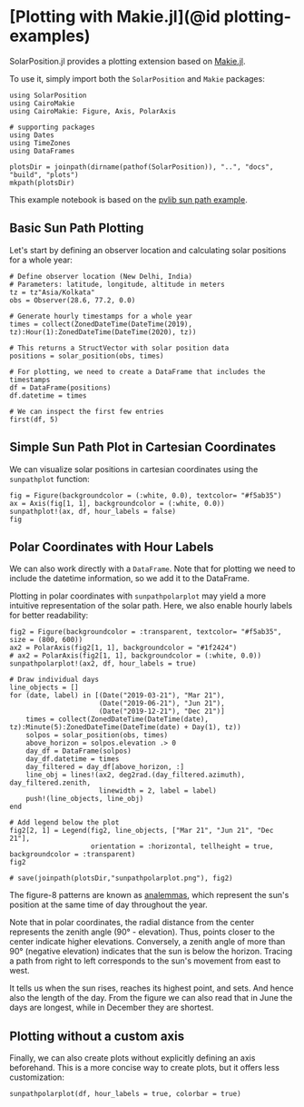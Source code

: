 # [Plotting with Makie.jl](@id plotting-examples)

SolarPosition.jl provides a plotting extension based on [Makie.jl](https://makie.juliaplots.org/stable/).

To use it, simply import both the `SolarPosition` and `Makie` packages:

```@example plotting
using SolarPosition
using CairoMakie
using CairoMakie: Figure, Axis, PolarAxis

# supporting packages
using Dates
using TimeZones
using DataFrames

plotsDir = joinpath(dirname(pathof(SolarPosition)), "..", "docs", "build", "plots")
mkpath(plotsDir)
```

This example notebook is based on the [pvlib sun path example](https://pvlib-python.readthedocs.io/en/stable/gallery/solar-position/plot_sunpath_diagrams.html).

## Basic Sun Path Plotting

Let's start by defining an observer location and calculating solar positions for a whole year:

```@example plotting
# Define observer location (New Delhi, India)
# Parameters: latitude, longitude, altitude in meters
tz = tz"Asia/Kolkata"
obs = Observer(28.6, 77.2, 0.0)

# Generate hourly timestamps for a whole year
times = collect(ZonedDateTime(DateTime(2019), tz):Hour(1):ZonedDateTime(DateTime(2020), tz))

# This returns a StructVector with solar position data
positions = solar_position(obs, times)

# For plotting, we need to create a DataFrame that includes the timestamps
df = DataFrame(positions)
df.datetime = times

# We can inspect the first few entries
first(df, 5)
```

## Simple Sun Path Plot in Cartesian Coordinates

We can visualize solar positions in cartesian coordinates using the `sunpathplot` function:

```@example plotting
fig = Figure(backgroundcolor = (:white, 0.0), textcolor= "#f5ab35")
ax = Axis(fig[1, 1], backgroundcolor = (:white, 0.0))
sunpathplot!(ax, df, hour_labels = false)
fig
```

## Polar Coordinates with Hour Labels

We can also work directly with a `DataFrame`. Note that for plotting we need to include
the datetime information, so we add it to the DataFrame.

Plotting in polar coordinates with `sunpathpolarplot` may yield a more intuitive representation of the solar path. Here, we also enable hourly labels for better readability:

```@example plotting
fig2 = Figure(backgroundcolor = :transparent, textcolor= "#f5ab35", size = (800, 600))
ax2 = PolarAxis(fig2[1, 1], backgroundcolor = "#1f2424")
# ax2 = PolarAxis(fig2[1, 1], backgroundcolor = (:white, 0.0))
sunpathpolarplot!(ax2, df, hour_labels = true)

# Draw individual days
line_objects = []
for (date, label) in [(Date("2019-03-21"), "Mar 21"),
                      (Date("2019-06-21"), "Jun 21"),
                      (Date("2019-12-21"), "Dec 21")]
    times = collect(ZonedDateTime(DateTime(date), tz):Minute(5):ZonedDateTime(DateTime(date) + Day(1), tz))
    solpos = solar_position(obs, times)
    above_horizon = solpos.elevation .> 0
    day_df = DataFrame(solpos)
    day_df.datetime = times
    day_filtered = day_df[above_horizon, :]
    line_obj = lines!(ax2, deg2rad.(day_filtered.azimuth), day_filtered.zenith,
                      linewidth = 2, label = label)
    push!(line_objects, line_obj)
end

# Add legend below the plot
fig2[2, 1] = Legend(fig2, line_objects, ["Mar 21", "Jun 21", "Dec 21"],
                    orientation = :horizontal, tellheight = true, backgroundcolor = :transparent)
fig2

# save(joinpath(plotsDir,"sunpathpolarplot.png"), fig2)
```

The figure-8 patterns are known as [analemmas](https://en.wikipedia.org/wiki/Analemma), which represent the sun's position at the same time of day throughout the year.

Note that in polar coordinates, the radial distance from the center represents the zenith angle (90° - elevation). Thus, points closer to the center indicate higher elevations. Conversely, a zenith angle of more than 90° (negative elevation) indicates that the sun is below the horizon. Tracing a path from right to left corresponds to the sun's movement from east to west.

It tells us when the sun rises, reaches its highest point, and sets. And hence also the length of the day. From the figure we can also read that in June the days are longest, while in December they are shortest.

## Plotting without a custom axis

Finally, we can also create plots without explicitly defining an axis beforehand. This is a more concise way to create plots, but it offers less customization:

```@example plotting
sunpathpolarplot(df, hour_labels = true, colorbar = true)
```
